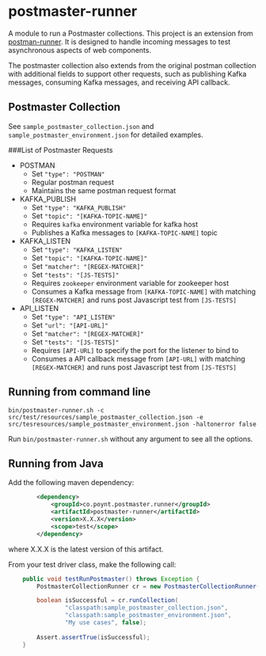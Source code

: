 # postmaster-runner

A module to run a Postmaster collections. This project is an extension from [postman-runner](https://github.com/poynt/postman-runner). It is designed to handle incoming messages to test asynchronous aspects of web components.

The postmaster collection also extends from the original postman collection with additional fields to support other requests, such as publishing Kafka messages, consuming Kafka messages, and receiving API callback.
 
## Postmaster Collection
See `sample_postmaster_collection.json` and `sample_postmaster_environment.json` for detailed examples.

###List of Postmaster Requests
* POSTMAN
	* Set `"type": "POSTMAN"`
	* Regular postman request
	* Maintains the same postman request format
* KAFKA_PUBLISH
	* Set `"type": "KAFKA_PUBLISH"`
	* Set `"topic": "[KAFKA-TOPIC-NAME]"`
	* Requires `kafka` environment variable for kafka host
	* Publishes a Kafka messages to `[KAFKA-TOPIC-NAME]` topic
* KAFKA_LISTEN
	* Set `"type": "KAFKA_LISTEN"`
	* Set `"topic": "[KAFKA-TOPIC-NAME]"`
	* Set `"matcher": "[REGEX-MATCHER]"`
	* Set `"tests": "[JS-TESTS]"`
	* Requires `zookeeper` environment variable for zookeeper host
	* Consumes a Kafka message from `[KAFKA-TOPIC-NAME]` with matching `[REGEX-MATCHER]` and runs post Javascript test from `[JS-TESTS]`
* API_LISTEN
	* Set `"type": "API_LISTEN"`
	* Set `"url": "[API-URL]"`
	* Set `"matcher": "[REGEX-MATCHER]"`
	* Set `"tests": "[JS-TESTS]"`
	* Requires `[API-URL]` to specify the port for the listener to bind to
	* Consumes a API callback message from `[API-URL]` with matching `[REGEX-MATCHER]` and runs post Javascript test from `[JS-TESTS]`

## Running from command line
```
bin/postmaster-runner.sh -c src/test/resources/sample_postmaster_collection.json -e src/tesresources/sample_postmaster_environment.json -haltonerror false
```

Run `bin/postmaster-runner.sh` without any argument to see all the options.

## Running from Java

Add the following maven dependency:

```xml
		<dependency>
			<groupId>co.poynt.postmaster.runner</groupId>
			<artifactId>postmaster-runner</artifactId>
			<version>X.X.X</version>
			<scope>test</scope>
		</dependency>
```
where X.X.X is the latest version of this artifact.

From your test driver class, make the following call:

```java
	public void testRunPostmaster() throws Exception {
		PostmasterCollectionRunner cr = new PostmasterCollectionRunner();

		boolean isSuccessful = cr.runCollection(
				"classpath:sample_postmaster_collection.json",
				"classpath:sample_postmaster_environment.json",
				"My use cases", false);
		
		Assert.assertTrue(isSuccessful);
	}
```
